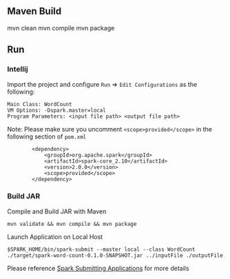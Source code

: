 ## Maven Build 
mvn clean
mvn compile
mvn package

## Run

### Intellij
Import the project and configure `Run` => `Edit Configurations` as the following:
```
Main Class: WordCount
VM Options: -Dspark.master=local
Program Parameters: <input file path> <output file path>
```

Note: Please make sure you uncomment `<scope>provided</scope>` in the following section of `pom.xml`

```
        <dependency>
            <groupId>org.apache.spark</groupId>
            <artifactId>spark-core_2.10</artifactId>
            <version>2.0.0</version>
            <scope>provided</scope>
        </dependency>
```

### Build JAR

Compile and Build JAR with Maven
```
mvn validate && mvn compile && mvn package
````

Launch Application on Local Host
```
$SPARK_HOME/bin/spark-submit --master local --class WordCount ./target/spark-word-count-0.1.0-SNAPSHOT.jar ../inputFile ./outputFile
```
Please reference [Spark Submitting Applications](http://spark.apache.org/docs/latest/submitting-applications.html) for more details

